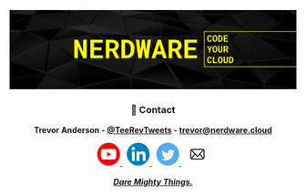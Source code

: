 <div align="center">

[![GitHub Org Profile Banner](./profile/nerdware_code_your_cloud_banner.png)](https://www.youtube.com/channel/UCguSCK_j1obMVXvv-DUS3ng)

### **💬 Contact**

**Trevor Anderson - [@TeeRevTweets](https://twitter.com/teerevtweets) - [trevor@nerdware.cloud](mailto:trevor@nerdware.cloud)**

  <a href="https://www.youtube.com/channel/UCguSCK_j1obMVXvv-DUS3ng">
    <img src="https://github.com/trevor-anderson/trevor-anderson/blob/main/assets/YouTube_icon_circle.svg" height="40" />
  </a>
  &nbsp;
  <a href="https://www.linkedin.com/in/trevor-anderson-3a3b0392/">
    <img src="https://github.com/trevor-anderson/trevor-anderson/blob/main/assets/LinkedIn_icon_circle.svg" height="40" />
  </a>
  &nbsp;
  <a href="https://twitter.com/TeeRevTweets">
    <img src="https://github.com/trevor-anderson/trevor-anderson/blob/main/assets/Twitter_icon_circle.svg" height="40" />
  </a>
  &nbsp;
  <a href="mailto:trevor@nerdware.cloud">
    <img src="https://github.com/trevor-anderson/trevor-anderson/blob/main/assets/email_icon_circle.svg" height="40" />
  </a>
  <br><br>

  <a href="https://daremightythings.co/">
    <strong><i>Dare Mighty Things.</i></strong>
  </a>

</div>
